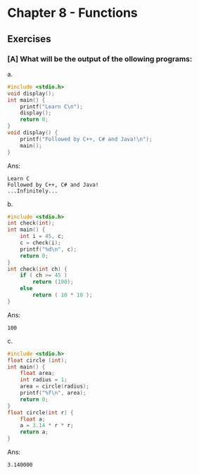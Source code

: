 # Chapter 8 - Functions

## Exercises

### [A] What will be the output of the ollowing programs:
a.
```c
#include <stdio.h>
void display();
int main() {
    printf("Learn C\n");
    display();
    return 0;
}
void display() {
    printf("Followed by C++, C# and Java!\n");
    main();
}
```
Ans:
```
Learn C
Followed by C++, C# and Java!
...Infinitely...
```

b.
```c
#include <stdio.h>
int check(int);
int main() {
    int i = 45, c;
    c = check(i);
    printf("%d\n", c);
    return 0;
}
int check(int ch) {
    if ( ch >= 45 )
        return (100);
    else
        return ( 10 * 10 );
}
```
Ans:
```
100
```

c.
```c
#include <stdio.h>
float circle (int);
int main() {
    float area;
    int radius = 1;
    area = circle(radius);
    printf("%f\n", area);
    return 0;
}
float circle(int r) {
    float a;
    a = 3.14 * r * r;
    return a;
}
```
Ans:
```
3.140000
```
